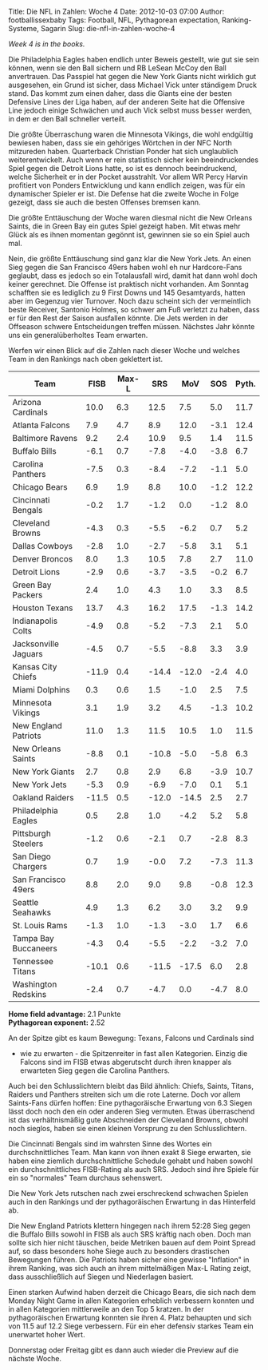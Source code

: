 Title: Die NFL in Zahlen: Woche 4
Date: 2012-10-03 07:00
Author: footballissexbaby
Tags: Football, NFL, Pythagorean expectation, Ranking-Systeme, Sagarin
Slug: die-nfl-in-zahlen-woche-4

*Week 4 is in the books.*

Die Philadelphia Eagles haben endlich unter Beweis gestellt, wie gut sie
sein können, wenn sie den Ball sichern und RB LeSean McCoy den Ball
anvertrauen. Das Passpiel hat gegen die New York Giants nicht wirklich
gut ausgesehen, ein Grund ist sicher, dass Michael Vick unter ständigem
Druck stand. Das kommt zum einen daher, dass die Giants eine der besten
Defensive Lines der Liga haben, auf der anderen Seite hat die Offensive
Line jedoch einige Schwächen und auch Vick selbst muss besser werden, in
dem er den Ball schneller verteilt.

Die größte Überraschung waren die Minnesota Vikings, die wohl endgültig
bewiesen haben, dass sie ein gehöriges Wörtchen in der NFC North
mitzureden haben. Quarterback Christian Ponder hat sich unglaublich
weiterentwickelt. Auch wenn er rein statistisch sicher kein
beeindruckendes Spiel gegen die Detroit Lions hatte, so ist es dennoch
beeindruckend, welche Sicherheit er in der Pocket ausstrahlt. Vor allem
WR Percy Harvin profitiert von Ponders Entwicklung und kann endlich
zeigen, was für ein dynamischer Spieler er ist. Die Defense hat die
zweite Woche in Folge gezeigt, dass sie auch die besten Offenses bremsen
kann.

Die größte Enttäuschung der Woche waren diesmal nicht die New Orleans
Saints, die in Green Bay ein gutes Spiel gezeigt haben. Mit etwas mehr
Glück als es ihnen momentan gegönnt ist, gewinnen sie so ein Spiel auch
mal.

Nein, die größte Enttäuschung sind ganz klar die New York Jets. An einen
Sieg gegen die San Francisco 49ers haben wohl eh nur Hardcore-Fans
geglaubt, dass es jedoch so ein Totalausfall wird, damit hat dann wohl
doch keiner gerechnet. Die Offense ist praktisch nicht vorhanden. Am
Sonntag schafften sie es lediglich zu 9 First Downs und 145 Gesamtyards,
hatten aber im Gegenzug vier Turnover. Noch dazu scheint sich der
vermeintlich beste Receiver, Santonio Holmes, so schwer am Fuß verletzt
zu haben, dass er für den Rest der Saison ausfallen könnte. Die Jets
werden in der Offseason schwere Entscheidungen treffen müssen. Nächstes
Jahr könnte uns ein generalüberholtes Team erwarten.

Werfen wir einen Blick auf die Zahlen nach dieser Woche und welches Team
in den Rankings nach oben geklettert ist.

<table class="table">
<thead>
<tr><th>Team</th><th>FISB</th><th>Max-L</th><th>SRS</th><th>MoV</th><th>SOS</th><th>Pyth.</th></tr>
</thead>
<tbody>
<tr><td>Arizona Cardinals</td><td>10.0</td><td>6.3</td><td>12.5</td><td>7.5</td><td>5.0</td><td>11.7</td></tr>
<tr><td>Atlanta Falcons</td><td>7.9</td><td>4.7</td><td>8.9</td><td>12.0</td><td>-3.1</td><td>12.4</td></tr>
<tr><td>Baltimore Ravens</td><td>9.2</td><td>2.4</td><td>10.9</td><td>9.5</td><td>1.4</td><td>11.5</td></tr>
<tr><td>Buffalo Bills</td><td>-6.1</td><td>0.7</td><td>-7.8</td><td>-4.0</td><td>-3.8</td><td>6.7</td></tr>
<tr><td>Carolina Panthers</td><td>-7.5</td><td>0.3</td><td>-8.4</td><td>-7.2</td><td>-1.1</td><td>5.0</td></tr>
<tr><td>Chicago Bears</td><td>6.9</td><td>1.9</td><td>8.8</td><td>10.0</td><td>-1.2</td><td>12.2</td></tr>
<tr><td>Cincinnati Bengals</td><td>-0.2</td><td>1.7</td><td>-1.2</td><td>0.0</td><td>-1.2</td><td>8.0</td></tr>
<tr><td>Cleveland Browns</td><td>-4.3</td><td>0.3</td><td>-5.5</td><td>-6.2</td><td>0.7</td><td>5.2</td></tr>
<tr><td>Dallas Cowboys</td><td>-2.8</td><td>1.0</td><td>-2.7</td><td>-5.8</td><td>3.1</td><td>5.1</td></tr>
<tr><td>Denver Broncos</td><td>8.0</td><td>1.3</td><td>10.5</td><td>7.8</td><td>2.7</td><td>11.0</td></tr>
<tr><td>Detroit Lions</td><td>-2.9</td><td>0.6</td><td>-3.7</td><td>-3.5</td><td>-0.2</td><td>6.7</td></tr>
<tr><td>Green Bay Packers</td><td>2.4</td><td>1.0</td><td>4.3</td><td>1.0</td><td>3.3</td><td>8.5</td></tr>
<tr><td>Houston Texans</td><td>13.7</td><td>4.3</td><td>16.2</td><td>17.5</td><td>-1.3</td><td>14.2</td></tr>
<tr><td>Indianapolis Colts</td><td>-4.9</td><td>0.8</td><td>-5.2</td><td>-7.3</td><td>2.1</td><td>5.0</td></tr>
<tr><td>Jacksonville Jaguars</td><td>-4.5</td><td>0.7</td><td>-5.5</td><td>-8.8</td><td>3.3</td><td>3.9</td></tr>
<tr><td>Kansas City Chiefs</td><td>-11.9</td><td>0.4</td><td>-14.4</td><td>-12.0</td><td>-2.4</td><td>4.0</td></tr>
<tr><td>Miami Dolphins</td><td>0.3</td><td>0.6</td><td>1.5</td><td>-1.0</td><td>2.5</td><td>7.5</td></tr>
<tr><td>Minnesota Vikings</td><td>3.1</td><td>1.9</td><td>3.2</td><td>4.5</td><td>-1.3</td><td>10.2</td></tr>
<tr><td>New England Patriots</td><td>11.0</td><td>1.3</td><td>11.5</td><td>10.5</td><td>1.0</td><td>11.5</td></tr>
<tr><td>New Orleans Saints</td><td>-8.8</td><td>0.1</td><td>-10.8</td><td>-5.0</td><td>-5.8</td><td>6.3</td></tr>
<tr><td>New York Giants</td><td>2.7</td><td>0.8</td><td>2.9</td><td>6.8</td><td>-3.9</td><td>10.7</td></tr>
<tr><td>New York Jets</td><td>-5.3</td><td>0.9</td><td>-6.9</td><td>-7.0</td><td>0.1</td><td>5.1</td></tr>
<tr><td>Oakland Raiders</td><td>-11.5</td><td>0.5</td><td>-12.0</td><td>-14.5</td><td>2.5</td><td>2.7</td></tr>
<tr><td>Philadelphia Eagles</td><td>0.5</td><td>2.8</td><td>1.0</td><td>-4.2</td><td>5.2</td><td>5.8</td></tr>
<tr><td>Pittsburgh Steelers</td><td>-1.2</td><td>0.6</td><td>-2.1</td><td>0.7</td><td>-2.8</td><td>8.3</td></tr>
<tr><td>San Diego Chargers</td><td>0.7</td><td>1.9</td><td>-0.0</td><td>7.2</td><td>-7.3</td><td>11.3</td></tr>
<tr><td>San Francisco 49ers</td><td>8.8</td><td>2.0</td><td>9.0</td><td>9.8</td><td>-0.8</td><td>12.3</td></tr>
<tr><td>Seattle Seahawks</td><td>4.9</td><td>1.3</td><td>6.2</td><td>3.0</td><td>3.2</td><td>9.9</td></tr>
<tr><td>St. Louis Rams</td><td>-1.3</td><td>1.0</td><td>-1.3</td><td>-3.0</td><td>1.7</td><td>6.6</td></tr>
<tr><td>Tampa Bay Buccaneers</td><td>-4.3</td><td>0.4</td><td>-5.5</td><td>-2.2</td><td>-3.2</td><td>7.0</td></tr>
<tr><td>Tennessee Titans</td><td>-10.1</td><td>0.6</td><td>-11.5</td><td>-17.5</td><td>6.0</td><td>2.8</td></tr>
<tr><td>Washington Redskins</td><td>-2.4</td><td>0.7</td><td>-4.7</td><td>0.0</td><td>-4.7</td><td>8.0</td></tr>
</tbody>
</table>

**Home field advantage:** 2.1 Punkte  
**Pythagorean exponent:** 2.52

An der Spitze gibt es kaum Bewegung: Texans, Falcons und Cardinals sind
- wie zu erwarten - die Spitzenreiter in fast allen Kategorien. Einzig
die Falcons sind im FISB etwas abgerutscht durch ihren knapper als
erwarteten Sieg gegen die Carolina Panthers.

Auch bei den Schlusslichtern bleibt das Bild ähnlich: Chiefs, Saints,
Titans, Raiders und Panthers streiten sich um die rote Laterne. Doch vor
allem Saints-Fans dürfen hoffen: Eine pythagoräische Erwartung von 6.3
Siegen lässt doch noch den ein oder anderen Sieg vermuten. Etwas
überraschend ist das verhältnismäßig gute Abschneiden der Cleveland
Browns, obwohl noch sieglos, haben sie einen kleinen Vorsprung zu den
Schlusslichtern.

Die Cincinnati Bengals sind im wahrsten Sinne des Wortes ein
durchschnittliches Team. Man kann von ihnen exakt 8 Siege erwarten, sie
haben eine ziemlich durchschnittliche Schedule gehabt und haben sowohl
ein durchschnittliches FISB-Rating als auch SRS. Jedoch sind ihre Spiele
für ein so "normales" Team durchaus sehenswert.

Die New York Jets rutschen nach zwei erschreckend schwachen Spielen auch
in den Rankings und der pythagoräischen Erwartung in das Hinterfeld ab.

Die New England Patriots klettern hingegen nach ihrem 52:28 Sieg gegen
die Buffalo Bills sowohl in FISB als auch SRS kräftig nach oben. Doch
man sollte sich hier nicht täuschen, beide Metriken bauen auf dem Point
Spread auf, so dass besonders hohe Siege auch zu besonders drastischen
Bewegungen führen. Die Patriots haben sicher eine gewisse "Inflation" in
ihrem Ranking, was sich auch an ihrem mittelmäßigen Max-L Rating zeigt,
dass ausschließlich auf Siegen und Niederlagen basiert.

Einen starken Aufwind haben derzeit die Chicago Bears, die sich nach dem
Monday Night Game in allen Kategorien erheblich verbessern konnten und
in allen Kategorien mittlerweile an den Top 5 kratzen. In der
pythagoräischen Erwartung konnten sie ihren 4. Platz behaupten und sich
von 11.5 auf 12.2 Siege verbessern. Für ein eher defensiv starkes Team
ein unerwartet hoher Wert.

Donnerstag oder Freitag gibt es dann auch wieder die Preview auf die
nächste Woche.
